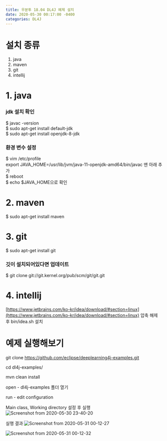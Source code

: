 ```yaml
---
title: 우분투 18.04 DL4J 예제 설치
date: 2020-05-30 00:17:00 -0400
categories: DL4J
---
```


# 설치 종류
1. java
2. maven
3. git
4. intellij

# 1. java

### jdk 설치 확인

$ javac -version  
$ sudo apt-get install default-jdk  
$ sudo apt-get install openjdk-8-jdk  

### 환경 변수 설정

$ vim /etc/profile  
export JAVA_HOME=/usr/lib/jvm/java-11-openjdk-amd64/bin/javac 맨 아래 추가  
$ reboot  
$ echo $JAVA_HOME으로 확인  

# 2. maven
$ sudo apt-get install maven

# 3. git
$ sudo apt-get install git

### 깃이 설치되어있다면 업데이트

$ git clone git://git.kernel.org/pub/scm/git/git.git

# 4. intellij
[https://www.jetbrains.com/ko-kr/idea/download/#section=linux](https://www.jetbrains.com/ko-kr/idea/download/#section=linux)
압축 해제 후 bin/idea.sh 설치

# 예제 실행해보기
git clone https://github.com/eclipse/deeplearning4j-examples.git

cd dl4j-examples/

mvn clean install

open - dl4j-examples 폴더 열기

run - edit configuration

 Main class, Working directory 설정 후 실행
![Screenshot from 2020-05-30 23-40-20](https://user-images.githubusercontent.com/51734550/83331787-24f42280-a2d3-11ea-93ea-c99fb8399437.png)

실행 결과
![Screenshot from 2020-05-31 00-12-27](https://user-images.githubusercontent.com/51734550/83331892-74d2e980-a2d3-11ea-9056-79e12dbff799.png)

![Screenshot from 2020-05-31 00-12-32](https://user-images.githubusercontent.com/51734550/83331893-76041680-a2d3-11ea-985f-9eb6b8ed6e41.png)

<!--stackedit_data:
eyJoaXN0b3J5IjpbMTg4MjMwNDIwMCwtMTI0MzI1MTM4NF19
-->